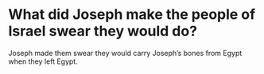 # What did Joseph make the people of Israel swear they would do?

Joseph made them swear they would carry Joseph’s bones from Egypt when they left Egypt.

